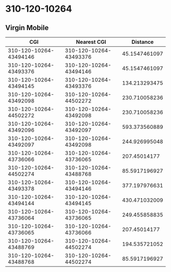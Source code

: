 # 310-120-10264
## Virgin Mobile


| CGI | Nearest CGI | Distance |
|-----|-------------|----------|
| 310-120-10264-43494146 | 310-120-10264-43493376 | 45.1547461097 |
| 310-120-10264-43493376 | 310-120-10264-43494146 | 45.1547461097 |
| 310-120-10264-43494145 | 310-120-10264-43493376 | 134.213293475 |
| 310-120-10264-43492098 | 310-120-10264-44502272 | 230.710058236 |
| 310-120-10264-44502272 | 310-120-10264-43492098 | 230.710058236 |
| 310-120-10264-43492096 | 310-120-10264-43492097 | 593.373560889 |
| 310-120-10264-43492097 | 310-120-10264-43492098 | 244.926995048 |
| 310-120-10264-43736066 | 310-120-10264-43736065 | 207.45014177 |
| 310-120-10264-44502274 | 310-120-10264-43488768 | 85.5917196927 |
| 310-120-10264-43493378 | 310-120-10264-43494146 | 377.197976631 |
| 310-120-10264-43494144 | 310-120-10264-43494145 | 430.471032009 |
| 310-120-10264-43736064 | 310-120-10264-43736065 | 249.455858835 |
| 310-120-10264-43736065 | 310-120-10264-43736066 | 207.45014177 |
| 310-120-10264-43488769 | 310-120-10264-44502274 | 194.535721052 |
| 310-120-10264-43488768 | 310-120-10264-44502274 | 85.5917196927 |
